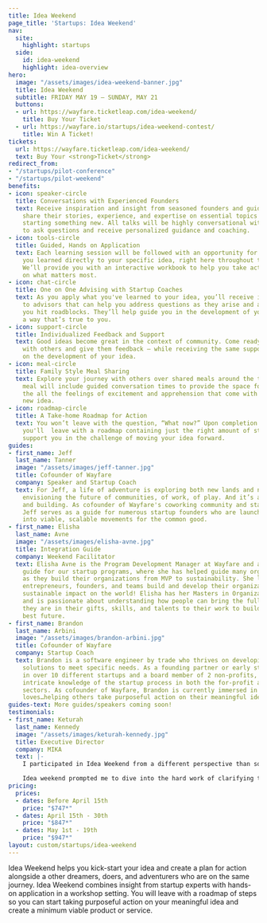 ```yaml
---
title: Idea Weekend
page_title: 'Startups: Idea Weekend'
nav:
  site:
    highlight: startups
  side:
    id: idea-weekend
    highlight: idea-overview
hero:
  image: "/assets/images/idea-weekend-banner.jpg"
  title: Idea Weekend
  subtitle: FRIDAY MAY 19 – SUNDAY, MAY 21
  buttons:
  - url: https://wayfare.ticketleap.com/idea-weekend/
    title: Buy Your Ticket
  - url: https://wayfare.io/startups/idea-weekend-contest/
    title: Win A Ticket!
tickets:
  url: https://wayfare.ticketleap.com/idea-weekend/
  text: Buy Your <strong>Ticket</strong>
redirect_from:
- "/startups/pilot-conference"
- "/startups/pilot-weekend"
benefits:
- icon: speaker-circle
  title: Conversations with Experienced Founders
  text: Receive inspiration and insight from seasoned founders and guides as they
    share their stories, experience, and expertise on essential topics related to
    starting something new. All talks will be highly conversational with the opportunity
    to ask questions and receive personalized guidance and coaching.
- icon: tools-circle
  title: Guided, Hands on Application
  text: Each learning session will be followed with an opportunity for you apply what
    you learned directly to your specific idea, right here throughout the weekend.
    We’ll provide you with an interactive workbook to help you take action and focus
    on what matters most.
- icon: chat-circle
  title: One on One Advising with Startup Coaches
  text: As you apply what you've learned to your idea, you’ll receive immediate access
    to advisors that can help you address questions as they arise and assist you when
    you hit roadblocks. They’ll help guide you in the development of your idea in
    a way that’s true to you.
- icon: support-circle
  title: Individualized Feedback and Support
  text: Good ideas become great in the context of community. Come ready to share insight
    with others and give them feedback – while receiving the same support from them
    on the development of your idea.
- icon: meal-circle
  title: Family Style Meal Sharing
  text: Explore your journey with others over shared meals around the table. Each
    meal will include guided conversation times to provide the space for you to process
    the all the feelings of excitement and apprehension that come with launching a
    new idea.
- icon: roadmap-circle
  title: A Take-home Roadmap for Action
  text: You won’t leave with the question, “What now?” Upon completion of the weekend,
    you'll  leave with a roadmap containing just the right amount of structure to
    support you in the challenge of moving your idea forward.
guides:
- first_name: Jeff
  last_name: Tanner
  image: "/assets/images/jeff-tanner.jpg"
  title: Cofounder of Wayfare
  company: Speaker and Startup Coach
  text: For Jeff, a life of adventure is exploring both new lands and new ideas. It’s
    envisioning the future of communities, of work, of play. And it’s about starting
    and building. As cofounder of Wayfare's coworking community and startup programs,
    Jeff serves as a guide for numerous startup founders who are launching their ideas
    into viable, scalable movements for the common good.
- first_name: Elisha
  last_name: Avne
  image: "/assets/images/elisha-avne.jpg"
  title: Integration Guide
  company: Weekend Facilitator
  text: Elisha Avne is the Program Development Manager at Wayfare and an Integration
    guide for our startup programs, where she has helped guide many organizations
    as they build their organizations from MVP to sustainability. She loves helping
    entrepreneurs, founders, and teams build and develop their organizations to reach
    sustainable impact on the world! Elisha has her Masters in Organizational Psychology
    and is passionate about understanding how people can bring the fullness of who
    they are in their gifts, skills, and talents to their work to build the world’s
    best future.
- first_name: Brandon
  last_name: Arbini
  image: "/assets/images/brandon-arbini.jpg"
  title: Cofounder of Wayfare
  company: Startup Coach
  text: Brandon is a software engineer by trade who thrives on developing systemized
    solutions to meet specific needs. As a founding partner or early stage employee
    in over 10 different startups and a board member of 2 non-profits,  Brandon has
    intricate knowledge of the startup process in both the for-profit and non-profit
    sectors. As cofounder of Wayfare, Brandon is currently immersed in a world he
    loves…helping others take purposeful action on their meaningful ideas.
guides-text: More guides/speakers coming soon!
testimonials:
- first_name: Keturah
  last_name: Kennedy
  image: "/assets/images/keturah-kennedy.jpg"
  title: Executive Director
  company: MIKA
  text: |-
    I participated in Idea Weekend from a different perspective than some of the other participants. I wasn’t starting something brand new, but I had a new idea for our already existing organization. I had some specific questions regarding funding and sustainability… and as was the case with many people in the room, what I started thinking was the problem was only scratching the surface.

    Idea weekend prompted me to dive into the hard work of clarifying the root problem in order to know what the best solutions were, and the best part was that I wasn’t alone. It was so inspiring to be with 14 other people who were vulnerable enough to ask similar hard questions and ideate together with the guidance of coaches. What seemed like a hard and scary process was totally worth it in the end, brought me a lot of clarity, and made me excited to dive into what’s next!
pricing:
  prices:
  - dates: Before April 15th
    price: "$747*"
  - dates: April 15th - 30th
    price: "$847*"
  - dates: May 1st - 19th
    price: "$947*"
layout: custom/startups/idea-weekend
---
```


Idea Weekend helps you kick-start your idea and create a plan for action alongside a other dreamers, doers, and adventurers who are on the same journey. Idea Weekend combines insight from startup experts with hands-on application in a workshop setting. You will leave with a roadmap of steps so you can start taking purposeful action on your meaningful idea and create a minimum viable product or service.
